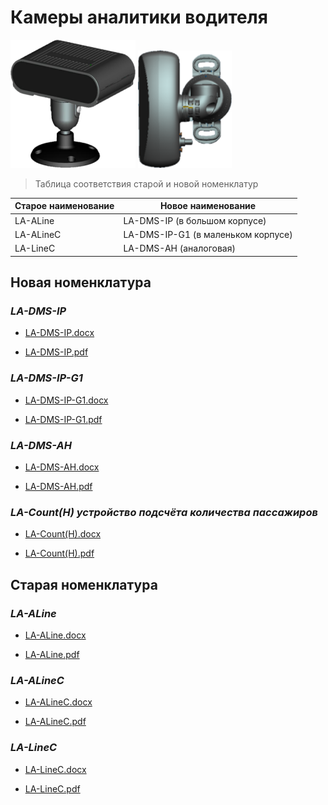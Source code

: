 # Камеры аналитики водителя

![DSMbig](../../img/DSM-cutout.png)
![DMSsmall](../../img/linecdsm-cutout.png)

>Таблица соответствия старой и новой номенклатур

**Старое наименование** | **Новое наименование**
--- | ---
LA-ALine | LA-DMS-IP (в большом корпусе)
LA-ALineC | LA-DMS-IP-G1 (в маленьком корпусе)
LA-LineC | LA-DMS-AH (аналоговая)

## Новая номенклатура

### *LA-DMS-IP*

* [LA-DMS-IP.docx](passports\Несогласованные\Камеры_аналитики_водителя\Новые_названия\LA-DMS-IP.docx ':ignore')

* [LA-DMS-IP.pdf](passports\Несогласованные\Камеры_аналитики_водителя\Новые_названия\LA-DMS-IP.pdf ':ignore')

### *LA-DMS-IP-G1*

* [LA-DMS-IP-G1.docx](passports\Несогласованные\Камеры_аналитики_водителя\Новые_названия\LA-DMS-IP-G1.docx ':ignore')

* [LA-DMS-IP-G1.pdf](passports\Несогласованные\Камеры_аналитики_водителя\Новые_названия\LA-DMS-IP-G1.pdf ':ignore')

### *LA-DMS-AH*

* [LA-DMS-AH.docx](passports\Несогласованные\Камеры_аналитики_водителя\Новые_названия\LA-DMS-AH.docx ':ignore')

* [LA-DMS-AH.pdf](passports\Несогласованные\Камеры_аналитики_водителя\Новые_названия\LA-DMS-AH.pdf ':ignore')

### *LA-Сount(H) устройство подсчёта количества пассажиров*

* [LA-Сount(H).docx](passports\Несогласованные\Камеры_аналитики_водителя\Новые_названия\LA-Сount(H).docx ':ignore')

* [LA-Сount(H).pdf](passports\Несогласованные\Камеры_аналитики_водителя\Новые_названия\LA-Сount(H).pdf ':ignore')

## Старая номенклатура

### *LA-ALine*

* [LA-ALine.docx](passports\Несогласованные\Камеры_аналитики_водителя\Старые_названия\LA-ALine.docx ':ignore')

* [LA-ALine.pdf](passports\Несогласованные\Камеры_аналитики_водителя\Старые_названия\LA-ALine.pdf ':ignore')

### *LA-ALineC*

* [LA-ALineC.docx](passports\Несогласованные\Камеры_аналитики_водителя\Старые_названия\LA-ALineC.docx ':ignore')

* [LA-ALineC.pdf](passports\Несогласованные\Камеры_аналитики_водителя\Старые_названия\LA-ALineC.pdf ':ignore')

### *LA-LineC*

* [LA-LineC.docx](passports\Несогласованные\Камеры_аналитики_водителя\Старые_названия\LA-LineC.docx ':ignore')

* [LA-LineC.pdf](passports\Несогласованные\Камеры_аналитики_водителя\Старые_названия\LA-LineC.pdf ':ignore')